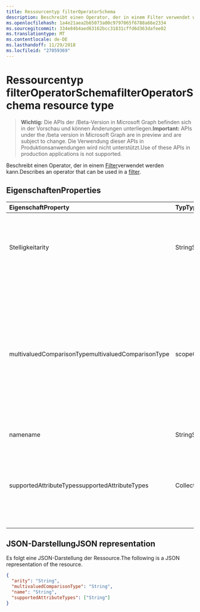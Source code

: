 ```yaml
---
title: Ressourcentyp filterOperatorSchema
description: Beschreibt einen Operator, der in einem Filter verwendet werden kann.
ms.openlocfilehash: 1a4e21aea2b65073a00c9797065f6788a66e2334
ms.sourcegitcommit: 334e84b4aed63162bcc31831cffd6d363dafee02
ms.translationtype: MT
ms.contentlocale: de-DE
ms.lasthandoff: 11/29/2018
ms.locfileid: "27059369"
---
```

# <a name="filteroperatorschema-resource-type"></a><span data-ttu-id="02953-103">Ressourcentyp filterOperatorSchema</span><span class="sxs-lookup"><span data-stu-id="02953-103">filterOperatorSchema resource type</span></span>

> <span data-ttu-id="02953-104">**Wichtig:** Die APIs der /Beta-Version in Microsoft Graph befinden sich in der Vorschau und können Änderungen unterliegen.</span><span class="sxs-lookup"><span data-stu-id="02953-104">**Important:** APIs under the /beta version in Microsoft Graph are in preview and are subject to change.</span></span> <span data-ttu-id="02953-105">Die Verwendung dieser APIs in Produktionsanwendungen wird nicht unterstützt.</span><span class="sxs-lookup"><span data-stu-id="02953-105">Use of these APIs in production applications is not supported.</span></span>

<span data-ttu-id="02953-106">Beschreibt einen Operator, der in einem [Filter](synchronization-filter.md)verwendet werden kann.</span><span class="sxs-lookup"><span data-stu-id="02953-106">Describes an operator that can be used in a [filter](synchronization-filter.md).</span></span>

## <a name="properties"></a><span data-ttu-id="02953-107">Eigenschaften</span><span class="sxs-lookup"><span data-stu-id="02953-107">Properties</span></span>

| <span data-ttu-id="02953-108">Eigenschaft</span><span class="sxs-lookup"><span data-stu-id="02953-108">Property</span></span>                   | <span data-ttu-id="02953-109">Typ</span><span class="sxs-lookup"><span data-stu-id="02953-109">Type</span></span>                      | <span data-ttu-id="02953-110">Beschreibung</span><span class="sxs-lookup"><span data-stu-id="02953-110">Description</span></span>    |
|:---------------------------|:--------------------------|:---------------|
|<span data-ttu-id="02953-111">Stelligkeit</span><span class="sxs-lookup"><span data-stu-id="02953-111">arity</span></span>                       |<span data-ttu-id="02953-112">String</span><span class="sxs-lookup"><span data-stu-id="02953-112">String</span></span>          |<span data-ttu-id="02953-113">Stelligkeit des Operators.</span><span class="sxs-lookup"><span data-stu-id="02953-113">Arity of the operator.</span></span> <span data-ttu-id="02953-114">Mögliche Werte sind: `Binary` und `Unary`.</span><span class="sxs-lookup"><span data-stu-id="02953-114">Possible values are: `Binary`, `Unary`.</span></span> <span data-ttu-id="02953-115">Der Standardwert ist `Binary`.</span><span class="sxs-lookup"><span data-stu-id="02953-115">The default is `Binary`.</span></span>|
|<span data-ttu-id="02953-116">multivaluedComparisonType</span><span class="sxs-lookup"><span data-stu-id="02953-116">multivaluedComparisonType</span></span>   |<span data-ttu-id="02953-117">scopeOperatorMultiValuedComparisonType</span><span class="sxs-lookup"><span data-stu-id="02953-117">scopeOperatorMultiValuedComparisonType</span></span>          |<span data-ttu-id="02953-118">Mögliche Werte sind: `All` und `Any`.</span><span class="sxs-lookup"><span data-stu-id="02953-118">Possible values are: `All`, `Any`.</span></span> <span data-ttu-id="02953-119">Gilt nur für mehrwertige Attribute.</span><span class="sxs-lookup"><span data-stu-id="02953-119">Applies only to multivalued attributes.</span></span> <span data-ttu-id="02953-120">`All`bedeutet, dass alle Werte, die die Bedingung erfüllen müssen.</span><span class="sxs-lookup"><span data-stu-id="02953-120">`All` means that all values must satisfy the condition.</span></span> <span data-ttu-id="02953-121">`Any`bedeutet, dass mindestens ein Wert hat, um die Bedingung zu erfüllen.</span><span class="sxs-lookup"><span data-stu-id="02953-121">`Any` means that at least one value has to satisfy the condition.</span></span> <span data-ttu-id="02953-122">Der Standardwert ist `All`.</span><span class="sxs-lookup"><span data-stu-id="02953-122">The default is `All`.</span></span>|
|<span data-ttu-id="02953-123">name</span><span class="sxs-lookup"><span data-stu-id="02953-123">name</span></span>                        |<span data-ttu-id="02953-124">String</span><span class="sxs-lookup"><span data-stu-id="02953-124">String</span></span>                     |<span data-ttu-id="02953-125">Name des Operators.</span><span class="sxs-lookup"><span data-stu-id="02953-125">Operator name.</span></span> |
|<span data-ttu-id="02953-126">supportedAttributeTypes</span><span class="sxs-lookup"><span data-stu-id="02953-126">supportedAttributeTypes</span></span>     |<span data-ttu-id="02953-127">Collection von Objekten des Typs „String“</span><span class="sxs-lookup"><span data-stu-id="02953-127">String collection</span></span>         |<span data-ttu-id="02953-128">Attribut Typen, die vom Operator unterstützt.</span><span class="sxs-lookup"><span data-stu-id="02953-128">Attribute types supported by the operator.</span></span> <span data-ttu-id="02953-129">Mögliche Werte sind: `Boolean`, `Binary`, `Reference`, `Integer` und `String`.</span><span class="sxs-lookup"><span data-stu-id="02953-129">Possible values are: `Boolean`, `Binary`, `Reference`, `Integer`, `String`.</span></span>|

## <a name="json-representation"></a><span data-ttu-id="02953-130">JSON-Darstellung</span><span class="sxs-lookup"><span data-stu-id="02953-130">JSON representation</span></span>

<span data-ttu-id="02953-131">Es folgt eine JSON-Darstellung der Ressource.</span><span class="sxs-lookup"><span data-stu-id="02953-131">The following is a JSON representation of the resource.</span></span>

<!-- {
  "blockType": "resource",
  "optionalProperties": [

  ],
  "@odata.type": "microsoft.graph.filterOperatorSchema"
}-->

```json
{
  "arity": "String",
  "multivaluedComparisonType": "String",
  "name": "String",
  "supportedAttributeTypes": ["String"]
}

```

<!-- uuid: 8fcb5dbc-d5aa-4681-8e31-b001d5168d79
2015-10-25 14:57:30 UTC -->
<!-- {
  "type": "#page.annotation",
  "description": "filterOperatorSchema resource",
  "keywords": "",
  "section": "documentation",
  "tocPath": ""
}-->
